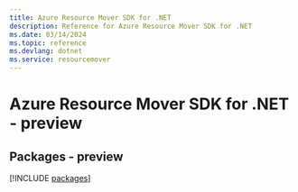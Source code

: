 ```yaml
---
title: Azure Resource Mover SDK for .NET
description: Reference for Azure Resource Mover SDK for .NET
ms.date: 03/14/2024
ms.topic: reference
ms.devlang: dotnet
ms.service: resourcemover
---
```

# Azure Resource Mover SDK for .NET - preview
## Packages - preview
[!INCLUDE [packages](resource-mover-index.md)]